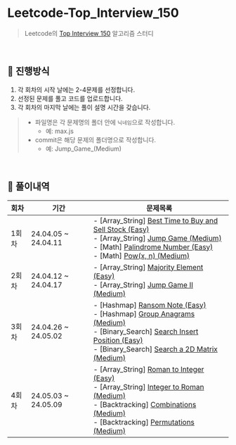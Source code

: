 # Leetcode-Top_Interview_150

> Leetcode의 [Top Interview 150](https://leetcode.com/studyplan/top-interview-150/) 알고리즘 스터디

<br />

## 📌 진행방식

1. 각 회차의 시작 날에는 2-4문제를 선정합니다.
2. 선정된 문제를 풀고 코드를 업로드합니다.
3. 각 회차의 마지막 날에는 풀이 설명 시간을 갖습니다.

> - 파일명은 각 문제명의 폴더 안에 `닉네임`으로 작성합니다.
>   - 예: max.js
> - commit은 해당 문제의 폴더명으로 작성합니다.
>   - 예: Jump_Game_(Medium)

<br />

## 📌 풀이내역

| 회차  | 기간                | 문제목록                                               |
| ----- | ------------------- | ------------------------------------------------------ |
| 1회차 | 24.04.05 ~ 24.04.11 | - [Array_String] [Best Time to Buy and Sell Stock (Easy)](https://leetcode.com/problems/best-time-to-buy-and-sell-stock)<br />- [Array_String] [Jump Game (Medium)](https://leetcode.com/problems/jump-game/)<br />- [Math] [Palindrome Number (Easy)](https://leetcode.com/problems/palindrome-number/)<br />- [Math] [Pow(x, n) (Medium)](https://leetcode.com/problems/powx-n/) |
| 2회차 | 24.04.12 ~ 24.04.17 | - [Array_String] [Majority Element (Easy)](https://leetcode.com/problems/majority-element/)<br />- [Array_String] [Jump Game II (Medium)](https://leetcode.com/problems/jump-game-ii/)<br /> |
| 3회차 | 24.04.26 ~ 24.05.02 | - [Hashmap] [Ransom Note (Easy)](https://leetcode.com/problems/ransom-note/)<br />- [Hashmap] [Group Anagrams (Medium)](https://leetcode.com/problems/group-anagrams/)<br />- [Binary_Search] [Search Insert Position (Easy)](https://leetcode.com/problems/search-insert-position/)<br />- [Binary_Search] [Search a 2D Matrix (Medium)](https://leetcode.com/problems/search-a-2d-matrix/)<br /> |
| 4회차 | 24.05.03 ~ 24.05.09 | - [Array_String] [Roman to Integer (Easy)](https://leetcode.com/problems/roman-to-integer/)<br />- [Array_String] [Integer to Roman (Medium)](https://leetcode.com/problems/integer-to-roman/)<br />- [Backtracking] [Combinations (Medium)](https://leetcode.com/problems/combinations/)<br />- [Backtracking] [Permutations (Medium)](https://leetcode.com/problems/permutations/)<br /> |
